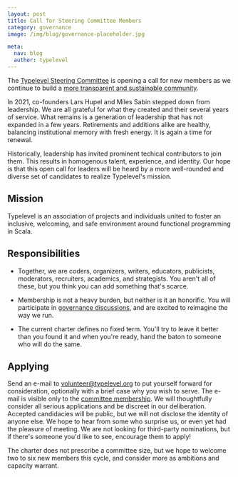 ```yaml
---
layout: post
title: Call for Steering Committee Members
category: governance
image: /img/blog/governance-placeholder.jpg

meta:
  nav: blog
  author: typelevel
---
```


The [Typelevel Steering Committee][committee] is opening a call for
new members as we continue to build a [more transparent and
sustainable community][governing documents].

In 2021, co-founders Lars Hupel and Miles Sabin stepped down from
leadership.  We are all grateful for what they created and their
several years of service.  What remains is a generation of leadership
that has not expanded in a few years.  Retirements and additions alike
are healthy, balancing institutional memory with fresh energy.  It is
again a time for renewal.

Historically, leadership has invited prominent techical contributors
to join them.  This results in homogenous talent, experience, and
identity.  Our hope is that this open call for leaders will be heard
by a more well-rounded and diverse set of candidates to realize
Typelevel's mission.

## Mission

Typelevel is an association of projects and individuals united to
foster an inclusive, welcoming, and safe environment around functional
programming in Scala.

## Responsibilities

* Together, we are coders, organizers, writers, educators, publicists,
  moderators, recruiters, academics, and strategists.  You aren't all
  of these, but you think you can add something that's scarce.

* Membership is not a heavy burden, but neither is it an honorific.
  You will participate in [governance discussions][governance
  discussions], and are excited to reimagine the way we run.

* The current charter defines no fixed term.  You'll try to leave it
  better than you found it and when you're ready, hand the baton to
  someone who will do the same.

## Applying

Send an e-mail to [volunteer@typelevel.org](mailto:volunteer@typelevel.org)
to put yourself forward for consideration, optionally with a brief
case why you wish to serve.  The e-mail is visible only to the
[committee membership][committee].  We will thoughtfully consider all
serious applications and be discreet in our deliberation.  Accepted
candidacies will be public, but we will not disclose the identity of
anyone else.  We hope to hear from some who surprise us, or even yet
had the pleasure of meeting.  We are not looking for third-party
nominations, but if there's someone you'd like to see, encourage them
to apply!

The charter does not prescribe a committee size, but we hope to
welcome two to six new members this cycle, and consider more as
ambitions and capacity warrant.

[committee]: https://github.com/typelevel/governance/blob/main/STEERING-COMMITTEE.md
[governing documents]: https://typelevel.org/blog/2022/01/19/governing-documents.html
[governance discussions]: https://github.com/typelevel/governance/issues
[volunteeer@typelevel.org]: mailto:volunteer@typelevel.org
